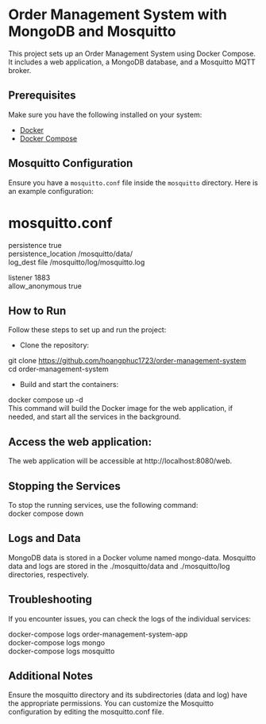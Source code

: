 ﻿# Order Management System with MongoDB and Mosquitto

This project sets up an Order Management System using Docker Compose. It includes a web application, a MongoDB database, and a Mosquitto MQTT broker.

## Prerequisites

Make sure you have the following installed on your system:
- [Docker](https://docs.docker.com/get-docker/)
- [Docker Compose](https://docs.docker.com/compose/install/)

## Mosquitto Configuration

Ensure you have a `mosquitto.conf` file inside the `mosquitto` directory. Here is an example configuration:

# mosquitto.conf

persistence true <br />
persistence_location /mosquitto/data/ <br />
log_dest file /mosquitto/log/mosquitto.log <br />

listener 1883 <br />
allow_anonymous true

## How to Run
Follow these steps to set up and run the project:

- Clone the repository:

git clone https://github.com/hoangphuc1723/order-management-system <br />
cd order-management-system

- Build and start the containers:

docker compose up -d <br />
This command will build the Docker image for the web application, if needed, and start all the services in the background.

## Access the web application:
The web application will be accessible at http://localhost:8080/web.

## Stopping the Services
To stop the running services, use the following command:  <br />
docker compose down <br />

## Logs and Data
MongoDB data is stored in a Docker volume named mongo-data.
Mosquitto data and logs are stored in the ./mosquitto/data and ./mosquitto/log directories, respectively.

## Troubleshooting
If you encounter issues, you can check the logs of the individual services:

docker-compose logs order-management-system-app <br />
docker-compose logs mongo <br />
docker-compose logs mosquitto

## Additional Notes
Ensure the mosquitto directory and its subdirectories (data and log) have the appropriate permissions.
You can customize the Mosquitto configuration by editing the mosquitto.conf file.
